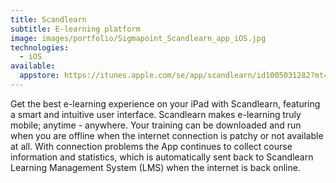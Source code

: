 ```yaml
---
title: Scandlearn
subtitle: E-learning platform
image: images/portfolio/Sigmapoint_Scandlearn_app_iOS.jpg
technologies:
  - iOS
available:
  appstore: https://itunes.apple.com/se/app/scandlearn/id1005031282?mt=8
---
```


Get the best e-learning experience on your iPad with Scandlearn, featuring a smart and intuitive user interface.
Scandlearn makes e-learning truly mobile; anytime - anywhere. Your training can be downloaded and run when you are offline when the internet connection is patchy or not available at all. With connection problems the App continues to collect course information and statistics, which is automatically sent back to Scandlearn Learning Management System (LMS) when the internet is back online.